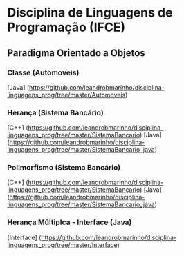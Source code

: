 # Disciplina de Linguagens de Programação (IFCE)

## Paradigma Orientado a Objetos

### Classe (Automoveis)
[Java] (https://github.com/leandrobmarinho/disciplina-linguagens_prog/tree/master/Automoveis)

### Herança (Sistema Bancário)
[C++] (https://github.com/leandrobmarinho/disciplina-linguagens_prog/tree/master/SistemaBancario)
[Java] (https://github.com/leandrobmarinho/disciplina-linguagens_prog/tree/master/SistemaBancario_java)

### Polimorfismo (Sistema Bancário)
[C++] (https://github.com/leandrobmarinho/disciplina-linguagens_prog/tree/master/SistemaBancario)
[Java] (https://github.com/leandrobmarinho/disciplina-linguagens_prog/tree/master/SistemaBancario_java)

### Herança Múltiplca - Interface (Java)
[Interface] (https://github.com/leandrobmarinho/disciplina-linguagens_prog/tree/master/Interface)